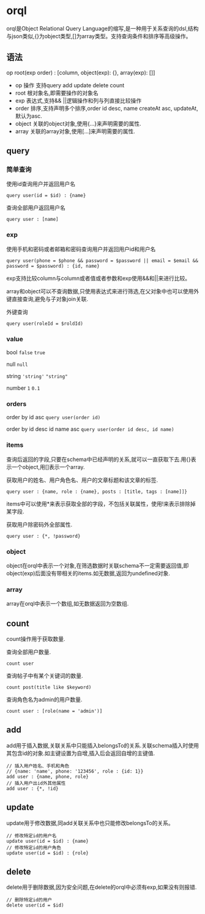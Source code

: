 # orql
orql是Object Relational Query Language的缩写,是一种用于关系查询的dsl,结构与json类似,{}为object类型,[]为array类型。支持查询条件和排序等高级操作。

## 语法

op root(exp order) : [column, object(exp): {}, array(exp): []]

* op 操作 支持query add update delete count
* root 根对象名,即需要操作的对象名
* exp 表达式,支持&& ||逻辑操作和列与列直接比较操作
* order 排序,支持声明多个排序,order id desc, name createAt asc, updateAt,默认为asc.
* object 关联的object对象,使用{...}来声明需要的属性.
* array 关联的array对象,使用[...]来声明需要的属性.

## query

### 简单查询

使用id查询用户并返回用户名

`query user(id = $id) : {name}`

查询全部用户返回用户名

`query user : [name]`

### exp

使用手机和密码或者邮箱和密码查询用户并返回用户id和用户名

`query user(phone = $phone && password = $password || email = $email && password = $password) : {id, name}`

exp支持比较column与column或者值或者参数和exp使用&&和||来进行比较。

array和object可以不查询数据,只使用表达式来进行筛选,在父对象中也可以使用外键直接查询,避免与子对象join关联.

外键查询

`query user(roleId = $roldId)`

### value

bool `false` `true`

null `null`

string `'string'` `"string"`

number `1` `0.1`

### orders

order by id asc
`query user(order id)`

order by id desc id name asc
`query user(order id desc, id name)`

### items

查询后返回的字段,只要在schema中已经声明的关系,就可以一直获取下去.用{}表示一个object,用[]表示一个array.

获取用户的姓名、用户角色名、用户的文章标题和该文章的标签.

`query user : {name, role : {name}, posts : [title, tags : [name]]}`

items中可以使用*来表示获取全部的字段，不包括关联属性，使用!来表示排除掉某字段.

获取用户除密码外全部属性.

`query user : {*, !password}`

### object
object在orql中表示一个对象,在筛选数据时关联schema不一定需要返回值,即object(exp)后面没有带相关的items.如无数据,返回为undefined对象.

### array
array在orql中表示一个数组,如无数据返回为空数组.

## count

count操作用于获取数量.

查询全部用户数量.

`count user`

查询帖子中有某个关键词的数量.

`count post(title like $keyword)`

查询角色名为admin的用户数量.

`count user : [role(name = 'admin')]`

## add

add用于插入数据,关联关系中只能插入belongsTo的关系.关联schema插入时使用其包含id的对象.如主键设置为自增,插入后会返回自增的主键值.

```
// 插入用户姓名、手机和角色
// {name: 'name', phone: '123456', role : {id: 1}}
add user : {name, phone, role}
// 插入用户出id外其他属性
add user : {*, !id}
```

## update

update用于修改数据,同add关联关系中也只能修改belongsTo的关系。

```
// 修改特定id的用户名
update user(id = $id) : {name}
// 修改特定id的用户角色
update user(id = $id) : {role}
```

## delete

delete用于删除数据,因为安全问题,在delete的orql中必须有exp,如果没有则报错.

```
// 删除特定id的用户
delete user(id = $id)
```
